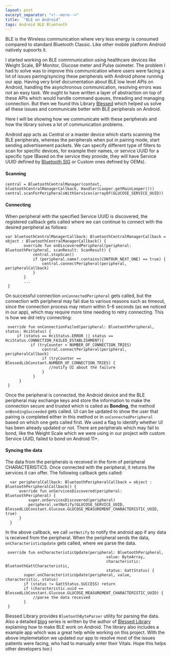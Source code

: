 ```yaml
---
layout: post
excerpt_separator: "<!--more-->"
title:  "BLE on Android"
tags: Android BLE Bluetooth
---
```


BLE is the Wireless communication where very less energy is consumed compared to standard Bluetooth Classic. Like other mobile platform Android natively supoorts it.

I started working on BLE commnunication using healthcare devices like Weight Scale, BP Monitor, Glucose meter and Pulse oximeter. The problem I had to solve was to improve this communication where users were facing a lot of issues pairing/syncing these peripherals with Android phone running our app. Having very brief documentation about BLE low level APIs on Android, handling the asynchronous communication, resolving errors was not an easy task. We ought to have written a layer of abstraction on top of these APIs which would handle command queues, threading and managing connection. But then we found this Library [Blessed](https://github.com/weliem/blessed-android) which helped us solve all these issues and communicate better with BLE peripherals on Android.

<!--more-->

Here I will be showing how we communicate with these peripherals and how the library solves a lot of communication problems.

Android app acts as Central or a master device which starts scanning the BLE peripherals, whereas the peripherals when put in pairing mode, start sending advertisement packets. We can specify different type of filters to scan for specific devices, for example their names, or service UUID for a specific type (Based on the service they provide, they will have Service UUID defined by [Bluetooth SIG](https://www.bluetooth.com/specifications/assigned-numbers/) or Custom ones defined by OEMs).

#### Scanning

```
central = BluetoothCentralManager(context, bluetoothCentralManagerCallback, Handler(Looper.getMainLooper()))
central.scanForPeripheralsWithServices(arrayOf(GLUCOSE_SERVICE_UUID))
```

#### Connecting

When peripheral with the specified Service UUID is discovered, the registered callback gets called where we can continue to connect with the desired peripheral as follows:

```
var bluetoothCentralManagerCallback: BluetoothCentralManagerCallback = object : BluetoothCentralManagerCallback() {
        override fun onDiscoveredPeripheral(peripheral: BluetoothPeripheral, scanResult: ScanResult) {
            central.stopScan()
            if (peripheral.name?.contains(CONTOUR_NEXT_ONE) == true) {
                central.connectPeripheral(peripheral, peripheralCallback)
            }
        }
        ...
 }
```
On successful connection `onConnectedPeripheral` gets called, but the connection with peripheral may fail due to various reasons such as timeout, since the connection process may return within 5-6 seconds (as we noticed in our app), which may require more time needing to retry connecting. This is how we did retry connecting:

```
 override fun onConnectionFailed(peripheral: BluetoothPeripheral, status: HciStatus) {
     if (status == HciStatus.ERROR || status == HciStatus.CONNECTION_FAILED_ESTABLISHMENT){
           if (tryCounter < NUMBER_OF_CONNECTION_TRIES)
                central.connectPeripheral(peripheral, peripheralCallback)
                if (tryCounter == BlessedLibConstant.NUMBER_OF_CONNECTION_TRIES) {
                   //notify UI about the failure
                }
            }
      }
 }
```
Once the peripheral is connected, the Android device and the BLE peripheral may exchange keys and store the information to make the connection secure and trusted which is called as **Bonding**, the method `onBondingSucceeded` gets called. UI can be updated to show the user that pairing is completed either in this method or in `onConnectedPeripheral` based on which one gets called first. We used a flag to identify whether UI has been already updated or not. There are peripherals which may fail to bond, like the Weight Scale which we were using in our project with custom Service UUID, failed to bond on Android 11+.

#### Syncing the data

The data from the peripherals is received in the form of peripheral CHARACTERISTICS. Once connected with the peripheral, it returns the services it can offer. The following callback gets called:

```
  var peripheralCallback: BluetoothPeripheralCallback = object : BluetoothPeripheralCallback() {
      override fun onServicesDiscovered(peripheral: BluetoothPeripheral) {
          super.onServicesDiscovered(peripheral)
          peripheral.setNotify(GLUCOSE_SERVICE_UUID, BlessedLibConstant.Glucose.GLUCOSE_MEASUREMENT_CHARACTERISTIC_UUID, true)
      }
  }
```
In the above callback, we call  `setNotify` to notify the android app if any data is received from the peripheral. When the peripheral sends the data, `onCharacteristicUpdate` gets called, where we parse the data.

```
 override fun onCharacteristicUpdate(peripheral: BluetoothPeripheral,
                                            value: ByteArray,
                                            characteristic: BluetoothGattCharacteristic,
                                            status: GattStatus) {
        super.onCharacteristicUpdate(peripheral, value, characteristic, status)
        if (status != GattStatus.SUCCESS) return
        if (characteristic.uuid == BlessedLibConstant.Glucose.GLUCOSE_MEASUREMENT_CHARACTERISTIC_UUID) {
            //parse the data received
        }
 }
```
Blessed Library provides `BluetoothByteParser` utility for parsing the data. Also a detailed [blog](https://medium.com/@martijn.van.welie/making-android-ble-work-part-1-a736dcd53b02) series is written by the author of [Blessed Library](https://github.com/weliem/blessed-android) explaining how to make BLE work on Android. The library also includes a example app which was a great help while working on this project. With the above implemetation we updated our app to resolve most of the issues patients were facing, who had to manually enter their Vitals. Hope this helps other developers too:)
